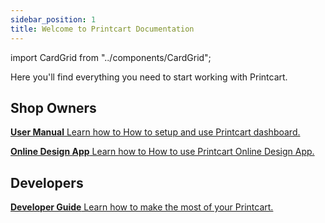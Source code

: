 ```yaml
---
sidebar_position: 1
title: Welcome to Printcart Documentation
---
```


import CardGrid from "../components/CardGrid";

Here you'll find everything you need to start working with Printcart.

## Shop Owners

<CardGrid home>

[**User Manual** Learn how to How to setup and use Printcart dashboard.](users-manual/get-started.md)

[**Online Design App** Learn how to How to use Printcart Online Design App.](users-manual/online-design.md)

<!-- [**Quickstart Guide** Learn how to make the most of your Printcart.](guides/quickstart.md) -->
</CardGrid>

## Developers

<CardGrid home>

[**Developer Guide** Learn how to make the most of your Printcart.](api-sdk/intro.md)

</CardGrid>